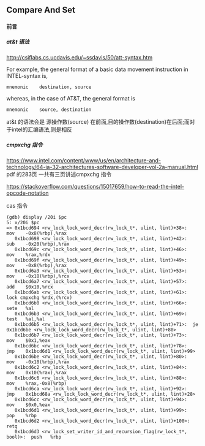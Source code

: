 ##  Compare And Set 

#### 前言

##### at&t 语法
http://csiflabs.cs.ucdavis.edu/~ssdavis/50/att-syntax.htm

For example, the general format of a basic data movement instruction in INTEL-syntax is,
```
mnemonic	destination, source
```
whereas, in the case of AT&T, the general format is
```
mnemonic	source, destination
```
at&t 的语法会是 源操作数(source) 在前面,目的操作数(destination)在后面;而对于intel的汇编语法,则是相反

##### cmpxchg 指令
https://www.intel.com/content/www/us/en/architecture-and-technology/64-ia-32-architectures-software-developer-vol-2a-manual.html  
pdf 的283页 一共有三页讲述cmpxchg 指令  


https://stackoverflow.com/questions/15017659/how-to-read-the-intel-opcode-notation


cas 指令

```
(gdb) display /20i $pc
5: x/20i $pc
=> 0x1bcd694 <rw_lock_lock_word_decr(rw_lock_t*, ulint, lint)+38>:	mov    -0x8(%rbp),%rax
   0x1bcd698 <rw_lock_lock_word_decr(rw_lock_t*, ulint, lint)+42>:	sub    -0x20(%rbp),%rax
   0x1bcd69c <rw_lock_lock_word_decr(rw_lock_t*, ulint, lint)+46>:	mov    %rax,%rdx
   0x1bcd69f <rw_lock_lock_word_decr(rw_lock_t*, ulint, lint)+49>:	mov    -0x8(%rbp),%rax
   0x1bcd6a3 <rw_lock_lock_word_decr(rw_lock_t*, ulint, lint)+53>:	mov    -0x18(%rbp),%rcx
   0x1bcd6a7 <rw_lock_lock_word_decr(rw_lock_t*, ulint, lint)+57>:	add    $0x10,%rcx
   0x1bcd6ab <rw_lock_lock_word_decr(rw_lock_t*, ulint, lint)+61>:	lock cmpxchg %rdx,(%rcx)
   0x1bcd6b0 <rw_lock_lock_word_decr(rw_lock_t*, ulint, lint)+66>:	sete   %al
   0x1bcd6b3 <rw_lock_lock_word_decr(rw_lock_t*, ulint, lint)+69>:	test   %al,%al
   0x1bcd6b5 <rw_lock_lock_word_decr(rw_lock_t*, ulint, lint)+71>:	je     0x1bcd6be <rw_lock_lock_word_decr(rw_lock_t*, ulint, lint)+80>
   0x1bcd6b7 <rw_lock_lock_word_decr(rw_lock_t*, ulint, lint)+73>:	mov    $0x1,%eax
   0x1bcd6bc <rw_lock_lock_word_decr(rw_lock_t*, ulint, lint)+78>:	jmp    0x1bcd6d1 <rw_lock_lock_word_decr(rw_lock_t*, ulint, lint)+99>
   0x1bcd6be <rw_lock_lock_word_decr(rw_lock_t*, ulint, lint)+80>:	mov    -0x18(%rbp),%rax
   0x1bcd6c2 <rw_lock_lock_word_decr(rw_lock_t*, ulint, lint)+84>:	mov    0x10(%rax),%rax
   0x1bcd6c6 <rw_lock_lock_word_decr(rw_lock_t*, ulint, lint)+88>:	mov    %rax,-0x8(%rbp)
   0x1bcd6ca <rw_lock_lock_word_decr(rw_lock_t*, ulint, lint)+92>:	jmp    0x1bcd68a <rw_lock_lock_word_decr(rw_lock_t*, ulint, lint)+28>
   0x1bcd6cc <rw_lock_lock_word_decr(rw_lock_t*, ulint, lint)+94>:	mov    $0x0,%eax
   0x1bcd6d1 <rw_lock_lock_word_decr(rw_lock_t*, ulint, lint)+99>:	pop    %rbp
   0x1bcd6d2 <rw_lock_lock_word_decr(rw_lock_t*, ulint, lint)+100>:	retq   
   0x1bcd6d3 <rw_lock_set_writer_id_and_recursion_flag(rw_lock_t*, bool)>:	push   %rbp
```
